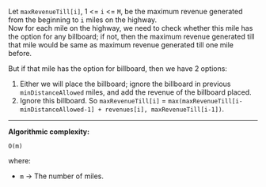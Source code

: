 Let `maxRevenueTill[i]`, 1 <= `i` <= `M`, be the maximum revenue generated from the beginning to `i` miles on the highway.  
Now for each mile on the highway, we need to check whether this mile has the option for any billboard; if not, then the maximum revenue generated till that mile would be same as maximum revenue generated till one mile before.  

But if that mile has the option for billboard, then we have 2 options:  

 1. Either we will place the billboard; ignore the billboard in previous `minDistanceAllowed` miles, and add the revenue of the billboard placed.
 2. Ignore this billboard. So `maxRevenueTill[i]` = `max(maxRevenueTill[i-minDistanceAllowed-1] + revenues[i], maxRevenueTill[i-1])`.

-----

**Algorithmic complexity:**

```
O(m)
```

where:

 - `m` -> The number of miles.
